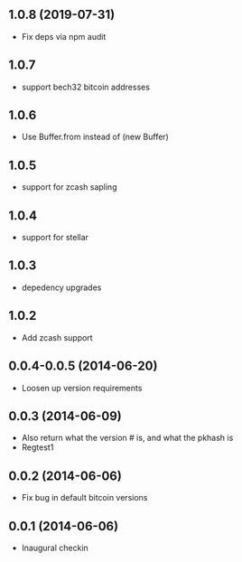 ## 1.0.8 (2019-07-31)

 - Fix deps via npm audit

## 1.0.7

 - support bech32 bitcoin addresses

## 1.0.6

 - Use Buffer.from instead of (new Buffer)

## 1.0.5

 - support for zcash sapling

## 1.0.4

 - support for stellar

## 1.0.3

 - depedency upgrades

## 1.0.2

  - Add zcash support

## 0.0.4-0.0.5 (2014-06-20)

  - Loosen up version requirements

## 0.0.3 (2014-06-09)

  - Also return what the version # is, and what the pkhash is
  - Regtest1

## 0.0.2 (2014-06-06)

  - Fix bug in default bitcoin versions

## 0.0.1 (2014-06-06)

  - Inaugural checkin

